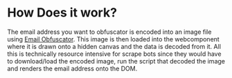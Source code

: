 # How Does it work?
The email address you want to obfuscator is encoded into an image file using [Email Obfuscator](https://creativetechguy.com/utilities/emailobfuscator). This image is then loaded into the webcomponent where it is drawn onto a hidden canvas and the data is decoded from it. All this is technically resource intensive for scrape bots since they would have to download/load the encoded image, run the script that decoded the image and renders the email address onto the DOM.
